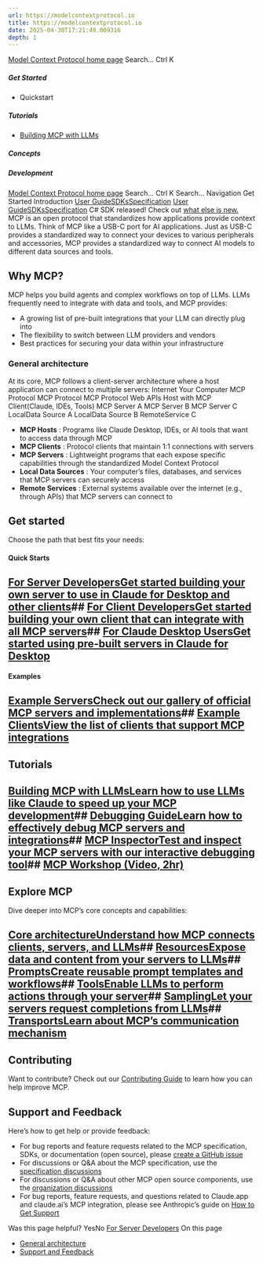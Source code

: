 ```yaml
---
url: https://modelcontextprotocol.io
title: https://modelcontextprotocol.io
date: 2025-04-30T17:21:49.009316
depth: 1
---
```


[Model Context Protocol home page](https://modelcontextprotocol.io/)
Search...
Ctrl K
##### Get Started
  * Quickstart


##### Tutorials
  * [Building MCP with LLMs](https://modelcontextprotocol.io/tutorials/building-mcp-with-llms)


##### Concepts


##### Development


[Model Context Protocol home page](https://modelcontextprotocol.io/)
Search...
Ctrl K
Search...
Navigation
Get Started
Introduction
[User Guide](https://modelcontextprotocol.io/introduction)[SDKs](https://modelcontextprotocol.io/sdk/java/mcp-overview)[Specification](https://modelcontextprotocol.io/specification/2025-03-26)
[User Guide](https://modelcontextprotocol.io/introduction)[SDKs](https://modelcontextprotocol.io/sdk/java/mcp-overview)[Specification](https://modelcontextprotocol.io/specification/2025-03-26)
C# SDK released! Check out [what else is new.](https://modelcontextprotocol.io/development/updates)
MCP is an open protocol that standardizes how applications provide context to LLMs. Think of MCP like a USB-C port for AI applications. Just as USB-C provides a standardized way to connect your devices to various peripherals and accessories, MCP provides a standardized way to connect AI models to different data sources and tools.
## Why MCP?
MCP helps you build agents and complex workflows on top of LLMs. LLMs frequently need to integrate with data and tools, and MCP provides:
  * A growing list of pre-built integrations that your LLM can directly plug into
  * The flexibility to switch between LLM providers and vendors
  * Best practices for securing your data within your infrastructure


### General architecture
At its core, MCP follows a client-server architecture where a host application can connect to multiple servers:
Internet
Your Computer
MCP Protocol
MCP Protocol
MCP Protocol
Web APIs
Host with MCP Client(Claude, IDEs, Tools)
MCP Server A
MCP Server B
MCP Server C
LocalData Source A
LocalData Source B
RemoteService C
  * **MCP Hosts** : Programs like Claude Desktop, IDEs, or AI tools that want to access data through MCP
  * **MCP Clients** : Protocol clients that maintain 1:1 connections with servers
  * **MCP Servers** : Lightweight programs that each expose specific capabilities through the standardized Model Context Protocol
  * **Local Data Sources** : Your computer’s files, databases, and services that MCP servers can securely access
  * **Remote Services** : External systems available over the internet (e.g., through APIs) that MCP servers can connect to


## Get started
Choose the path that best fits your needs:
#### Quick Starts
## [For Server DevelopersGet started building your own server to use in Claude for Desktop and other clients](https://modelcontextprotocol.io/quickstart/server)## [For Client DevelopersGet started building your own client that can integrate with all MCP servers](https://modelcontextprotocol.io/quickstart/client)## [For Claude Desktop UsersGet started using pre-built servers in Claude for Desktop](https://modelcontextprotocol.io/quickstart/user)
#### Examples
## [Example ServersCheck out our gallery of official MCP servers and implementations](https://modelcontextprotocol.io/examples)## [Example ClientsView the list of clients that support MCP integrations](https://modelcontextprotocol.io/clients)
## Tutorials
## [Building MCP with LLMsLearn how to use LLMs like Claude to speed up your MCP development](https://modelcontextprotocol.io/tutorials/building-mcp-with-llms)## [Debugging GuideLearn how to effectively debug MCP servers and integrations](https://modelcontextprotocol.io/docs/tools/debugging)## [MCP InspectorTest and inspect your MCP servers with our interactive debugging tool](https://modelcontextprotocol.io/docs/tools/inspector)## [MCP Workshop (Video, 2hr)](https://www.youtube.com/watch?v=kQmXtrmQ5Zg)
## Explore MCP
Dive deeper into MCP’s core concepts and capabilities:
## [Core architectureUnderstand how MCP connects clients, servers, and LLMs](https://modelcontextprotocol.io/docs/concepts/architecture)## [ResourcesExpose data and content from your servers to LLMs](https://modelcontextprotocol.io/docs/concepts/resources)## [PromptsCreate reusable prompt templates and workflows](https://modelcontextprotocol.io/docs/concepts/prompts)## [ToolsEnable LLMs to perform actions through your server](https://modelcontextprotocol.io/docs/concepts/tools)## [SamplingLet your servers request completions from LLMs](https://modelcontextprotocol.io/docs/concepts/sampling)## [TransportsLearn about MCP’s communication mechanism](https://modelcontextprotocol.io/docs/concepts/transports)
## Contributing
Want to contribute? Check out our [Contributing Guide](https://modelcontextprotocol.io/development/contributing) to learn how you can help improve MCP.
## Support and Feedback
Here’s how to get help or provide feedback:
  * For bug reports and feature requests related to the MCP specification, SDKs, or documentation (open source), please [create a GitHub issue](https://github.com/modelcontextprotocol)
  * For discussions or Q&A about the MCP specification, use the [specification discussions](https://github.com/modelcontextprotocol/specification/discussions)
  * For discussions or Q&A about other MCP open source components, use the [organization discussions](https://github.com/orgs/modelcontextprotocol/discussions)
  * For bug reports, feature requests, and questions related to Claude.app and claude.ai’s MCP integration, please see Anthropic’s guide on [How to Get Support](https://support.anthropic.com/en/articles/9015913-how-to-get-support)


Was this page helpful?
YesNo
[For Server Developers](https://modelcontextprotocol.io/quickstart/server)
On this page
  * [General architecture](https://modelcontextprotocol.io/introduction#general-architecture)
  * [Support and Feedback](https://modelcontextprotocol.io/introduction#support-and-feedback)



